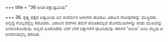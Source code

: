 +++
title = "36 ಅಸಿತ ಪಕ್ಷಾಷ್ಟಮಿಯ"

+++
36. ಕೃಷ್ಣ ಪಕ್ಷದ ಅಷ್ಟಮಿಯ ದಿನ ಸುಶರ್ಮನ ಆಳುಗಳು ಹೊರಟು ವಿರಾಟನ ಗೋವುಗಳನ್ನು ಮುತ್ತಿದರು. ಅಲ್ಲಿದ್ದ ಗೊಲ್ಲರನ್ನೆಲ್ಲ ಕೆಡವಿದರು. ವಿರಾಟನ ದನಗಳು ತಮಗೆ ಪರಿಚಿತವಲ್ಲದ ಹೊಸಮುಖಗಳನ್ನು ಕಂಡು ಮುಖವನ್ನು ಸೀವರಿಸಿಕೊಂಡುವು. ಅಲ್ಲದೆ ಹಿಂಡೊಡೆದು ಬೇರೆ ಬೇರೆ ದಿಕ್ಕುಗಳಿಗೆ ಧಾವಿಸಿದುವು. ಕರುಗಳ 'ಅಂಬಾ' ಎಂಬ ಶಬ್ದವು ಆ ಆವರಣದಲ್ಲೆಲ್ಲ ಹರಡಿತು.